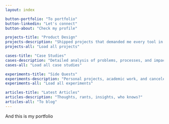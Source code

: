 ```yaml
---
layout: index

button-portfolio: "To portfolio"
button-linkedin: "Let's connect"
button-about: "Check my profile"

projects-title: "Product Design"
projects-description: "Shipped projects that demanded me every tool in the box: wireframing, prototyping, visual design, and more"
projects-all: "Load all projects"

cases-title: "Case Studies"
cases-description: "Detailed analysis of problems, processes, and impactful results, with a focus on the UX side"
cases-all: "Load all case studies"

experiments-title: "Side Quests"
experiments-description: "Personal projects, academic work, and canceled ideas that never saw daylight"
experiments-all: "Load all experiments"

articles-title: "Latest Articles"
articles-description: "Thoughts, rants, insights, who knows?"
articles-all: "To blog"
---
```


And this is my portfolio
